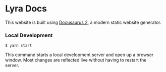 # Lyra Docs

This website is built using [Docusaurus 2](https://v2.docusaurus.io/), a modern static website generator.

### Local Development

```
$ yarn start
```

This command starts a local development server and open up a browser window. Most changes are reflected live without having to restart the server.
